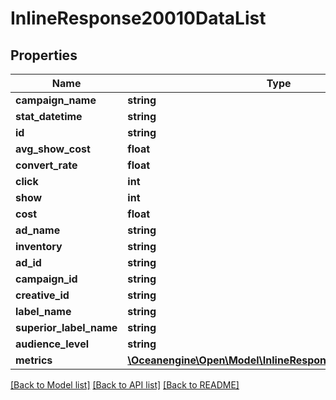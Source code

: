 # InlineResponse20010DataList

## Properties
Name | Type | Description | Notes
------------ | ------------- | ------------- | -------------
**campaign_name** | **string** |  | 
**stat_datetime** | **string** |  | 
**id** | **string** |  | 
**avg_show_cost** | **float** |  | 
**convert_rate** | **float** |  | 
**click** | **int** |  | 
**show** | **int** |  | 
**cost** | **float** |  | 
**ad_name** | **string** |  | 
**inventory** | **string** |  | 
**ad_id** | **string** |  | 
**campaign_id** | **string** |  | 
**creative_id** | **string** |  | 
**label_name** | **string** |  | [optional] 
**superior_label_name** | **string** |  | [optional] 
**audience_level** | **string** |  | [optional] 
**metrics** | [**\Oceanengine\Open\Model\InlineResponse20010DataMetrics**](InlineResponse20010DataMetrics.md) |  | [optional] 

[[Back to Model list]](../README.md#documentation-for-models) [[Back to API list]](../README.md#documentation-for-api-endpoints) [[Back to README]](../README.md)



